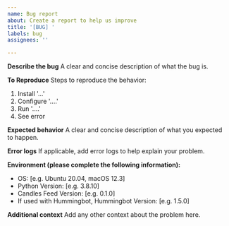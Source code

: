 ```yaml
---
name: Bug report
about: Create a report to help us improve
title: '[BUG] '
labels: bug
assignees: ''

---
```


**Describe the bug**
A clear and concise description of what the bug is.

**To Reproduce**
Steps to reproduce the behavior:
1. Install '...'
2. Configure '....'
3. Run '....'
4. See error

**Expected behavior**
A clear and concise description of what you expected to happen.

**Error logs**
If applicable, add error logs to help explain your problem.

**Environment (please complete the following information):**
 - OS: [e.g. Ubuntu 20.04, macOS 12.3]
 - Python Version: [e.g. 3.8.10]
 - Candles Feed Version: [e.g. 0.1.0]
 - If used with Hummingbot, Hummingbot Version: [e.g. 1.5.0]

**Additional context**
Add any other context about the problem here.